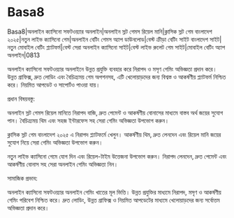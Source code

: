 # Basa8

Basa8|অনলাইন ক্যাসিনো সফটওয়্যার অনলাইন|অনলাইন স্লট গেমস রিয়েল মানি|ক্লাসিক স্লট গেম বাংলাদেশ ২০২৫|নতুন লাইভ ক্যাসিনো গেম|অনলাইন বেটিং গেমস অ্যাপ ডাউনলোড|বেস্ট ক্রীড়া বেটিং সাইট বাংলাদেশ সাইট|নতুন মোবাইল বেটিং প্ল্যাটফর্ম|বেস্ট সেরা অনলাইন ক্যাসিনো সাইট|বেস্ট লাইভ রুলেট গেম সাইট|মোবাইল বেটিং অ্যাপ অনলাইন|0813

অনলাইন ক্যাসিনো সফটওয়্যার অনলাইনে উন্নত প্রযুক্তি ব্যবহার করে নিরাপদ ও মসৃণ গেমিং অভিজ্ঞতা প্রদান করে। উন্নত গ্রাফিক্স, দ্রুত লোডিং এবং বৈচিত্র্যময় গেম অপশনসহ, এটি খেলোয়াড়দের জন্য বিশ্বস্ত ও আকর্ষণীয় প্ল্যাটফর্ম নিশ্চিত করে। নিয়মিত আপডেট ও সাপোর্টও পাওয়া যায়।

প্রধান বিষয়বস্তু:

অনলাইন স্লট গেমস রিয়েল মানিতে নিরাপদ বাজি, দ্রুত পেমেন্ট ও আকর্ষণীয় বোনাসের মাধ্যমে বাস্তব অর্থ জয়ের সুযোগ পান। বৈচিত্র্যময় থিম এবং সহজ ইন্টারফেস সহ সেরা গেমিং অভিজ্ঞতা উপভোগ করুন।

ক্লাসিক স্লট গেম বাংলাদেশ ২০২৫ এ নিরাপদ প্ল্যাটফর্মে খেলুন। আকর্ষণীয় থিম, দ্রুত লেনদেন এবং রিয়েল মানি জয়ের সুযোগ নিয়ে সেরা গেমিং অভিজ্ঞতা উপভোগ করুন।

নতুন লাইভ ক্যাসিনো গেমে যোগ দিন এবং রিয়েল-টাইম উত্তেজনা উপভোগ করুন। নিরাপদ লেনদেন, দ্রুত পেমেন্ট এবং আকর্ষণীয় বোনাস সহ সেরা অনলাইন গেমিং অভিজ্ঞতা নিন।

সামাজিক প্রভাব:

অনলাইন ক্যাসিনো সফটওয়্যার অনলাইন গেমিং খাতের মূল ভিত্তি। উন্নত প্রযুক্তির মাধ্যমে নিরাপদ, মসৃণ ও আকর্ষণীয় গেমিং পরিবেশ নিশ্চিত করে। দ্রুত লোডিং, উন্নত গ্রাফিক্স ও নিয়মিত আপডেটের মাধ্যমে খেলোয়াড়দের জন্য সর্বোত্তম অভিজ্ঞতা প্রদান করে।
